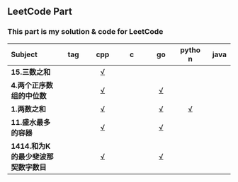 ## LeetCode Part

### This part is my solution & code for LeetCode
|<div style='width:100px'> Subject </div>|<div style='width:50px'>tag</div>|<div style='width:50px'>cpp</div>|<div style='width:50px'>c</div>|<div style='width:50px'>go</div>|<div style='width:50px'>python</div>|<div style='width:50px'>java</div>|
| :---- | :----: | :----: | :----: | :----: | :----: | :----: |
| <b>15.三数之和</b> | |[√](./15.三数之和/15.三数之和.cpp) | | | | |
| <b>4.两个正序数组的中位数</b> | |[√](./4.两个正序数组的中位数/4.两个正序数组的中位数.cpp) | |[√](./4.两个正序数组的中位数/4.两个正序数组的中位数.go) | | |
| <b>1.两数之和</b> | |[√](./1.两数之和/1.两数之和.cpp) | |[√](./1.两数之和/1.两数之和.go) |[√](./1.两数之和/1.两数之和.py) | |
| <b>11.盛水最多的容器</b> | |[√](./11.盛水最多的容器/11.盛水最多的容器.cpp) | |[√](./11.盛水最多的容器/11.盛水最多的容器.go) | | |
| <b>1414.和为K的最少斐波那契数字数目</b> | |[√](./1414.和为K的最少斐波那契数字数目/1414.和为K的最少斐波那契数字数目.cpp) | |[√](./1414.和为K的最少斐波那契数字数目/1414.和为K的最少斐波那契数字数目.go) | | |